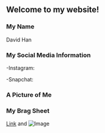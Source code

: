 ## Welcome to my website!

### My Name
David Han

### My Social Media Information
-Instagram:

-Snapchat:
### A Picture of Me

### My Brag Sheet

[Link](url) and ![Image](src)
```

